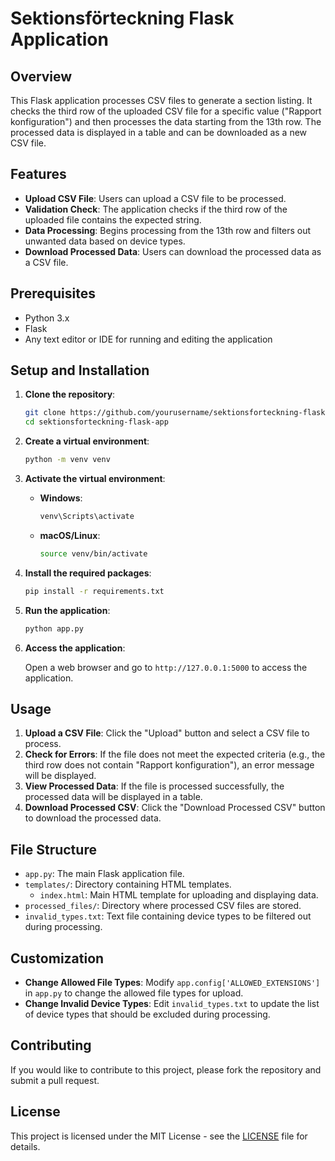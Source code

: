 # Sektionsförteckning Flask Application

## Overview

This Flask application processes CSV files to generate a section listing. It checks the third row of the uploaded CSV file for a specific value ("Rapport konfiguration") and then processes the data starting from the 13th row. The processed data is displayed in a table and can be downloaded as a new CSV file.

## Features

- **Upload CSV File**: Users can upload a CSV file to be processed.
- **Validation Check**: The application checks if the third row of the uploaded file contains the expected string.
- **Data Processing**: Begins processing from the 13th row and filters out unwanted data based on device types.
- **Download Processed Data**: Users can download the processed data as a CSV file.

## Prerequisites

- Python 3.x
- Flask
- Any text editor or IDE for running and editing the application

## Setup and Installation

1. **Clone the repository**:

    ```bash
    git clone https://github.com/yourusername/sektionsforteckning-flask-app.git
    cd sektionsforteckning-flask-app
    ```

2. **Create a virtual environment**:

    ```bash
    python -m venv venv
    ```

3. **Activate the virtual environment**:

    - **Windows**:

        ```bash
        venv\Scripts\activate
        ```

    - **macOS/Linux**:

        ```bash
        source venv/bin/activate
        ```

4. **Install the required packages**:

    ```bash
    pip install -r requirements.txt
    ```

5. **Run the application**:

    ```bash
    python app.py
    ```

6. **Access the application**:

    Open a web browser and go to `http://127.0.0.1:5000` to access the application.

## Usage

1. **Upload a CSV File**: Click the "Upload" button and select a CSV file to process.
2. **Check for Errors**: If the file does not meet the expected criteria (e.g., the third row does not contain "Rapport konfiguration"), an error message will be displayed.
3. **View Processed Data**: If the file is processed successfully, the processed data will be displayed in a table.
4. **Download Processed CSV**: Click the "Download Processed CSV" button to download the processed data.

## File Structure

- `app.py`: The main Flask application file.
- `templates/`: Directory containing HTML templates.
    - `index.html`: Main HTML template for uploading and displaying data.
- `processed_files/`: Directory where processed CSV files are stored.
- `invalid_types.txt`: Text file containing device types to be filtered out during processing.

## Customization

- **Change Allowed File Types**: Modify `app.config['ALLOWED_EXTENSIONS']` in `app.py` to change the allowed file types for upload.
- **Change Invalid Device Types**: Edit `invalid_types.txt` to update the list of device types that should be excluded during processing.

## Contributing

If you would like to contribute to this project, please fork the repository and submit a pull request.

## License

This project is licensed under the MIT License - see the [LICENSE](LICENSE) file for details.

